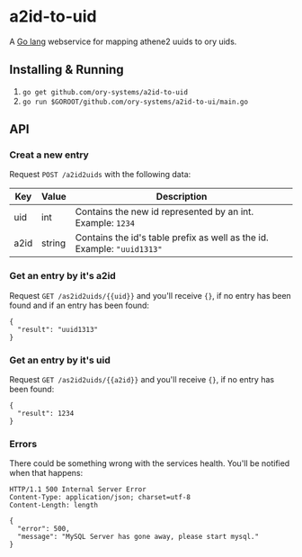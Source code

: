 a2id-to-uid
================

A [Go lang](http://golang.org/) webservice for mapping athene2 uuids to ory uids.

## Installing & Running

1. `go get github.com/ory-systems/a2id-to-uid`
2. `go run $GOROOT/github.com/ory-systems/a2id-to-ui/main.go`

## API

### Creat a new entry

Request `POST /a2id2uids` with the following data:

Key  | Value | Description
------------- | ------------- | -------------
uid  | int    | Contains the new id represented by an int. Example: `1234`
a2id | string | Contains the id's table prefix as well as the id. Example: `"uuid1313"`

### Get an entry by it's a2id

Request `GET /as2id2uids/{{uid}}` and you'll receive `{}`, if no entry has been found and if an entry has been found:

```
{
  "result": "uuid1313"
}
```

### Get an entry by it's uid

Request `GET /as2id2uids/{{a2id}}` and you'll receive `{}`, if no entry has been found:

```
{
  "result": 1234
}
```

### Errors

There could be something wrong with the services health. You'll be notified when that happens:

```
HTTP/1.1 500 Internal Server Error
Content-Type: application/json; charset=utf-8
Content-Length: length

{
  "error": 500,
  "message": "MySQL Server has gone away, please start mysql."
}
```
